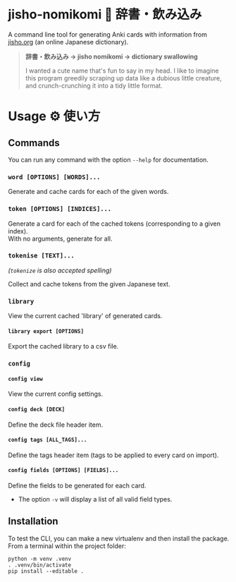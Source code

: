 # jisho-nomikomi 👹 辞書・飲み込み
A command line tool for generating Anki cards with information from [jisho.org](https://jisho.org/) (an online Japanese dictionary).

> **辞書・飲み込み → jisho nomikomi → dictionary swallowing**
>
> I wanted a cute name that's fun to say in my head.
> I like to imagine this program greedily scraping up data like a dubious little creature, and crunch-crunching it into a tidy little format.

# Usage ⚙️ 使い方
## Commands
You can run any command with the option `--help` for documentation.
### `word [OPTIONS] [WORDS]...`
Generate and cache cards for each of the given words.

### `token [OPTIONS] [INDICES]...`
Generate a card for each of the cached tokens (corresponding to a given index).  
With no arguments, generate for all.

### `tokenise [TEXT]...`
*(`tokenize` is also accepted spelling)*

Collect and cache tokens from the given Japanese text.

### `library`
View the current cached 'library' of generated cards.

#### `library export [OPTIONS]`
Export the cached library to a csv file.

### `config`
#### `config view`
View the current config settings.

#### `config deck [DECK]`
Define the deck file header item.

#### `config tags [ALL_TAGS]...`
Define the tags header item (tags to be applied to every card on import).

#### `config fields [OPTIONS] [FIELDS]...`
Define the fields to be generated for each card.
- The option `-v` will display a list of all valid field types.

## Installation
To test the CLI, you can make a new virtualenv and then install the package. From a terminal within the project folder:
```
python -m venv .venv
. .venv/bin/activate
pip install --editable .
```
